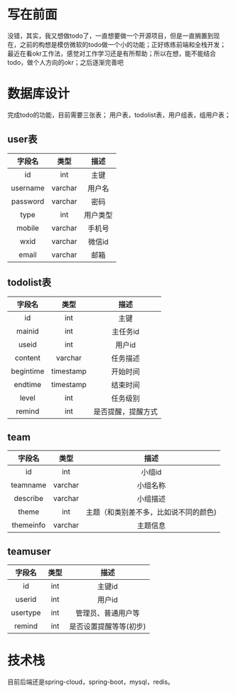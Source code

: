 # 写在前面
没错，其实，我又想做todo了，一直想要做一个开源项目，但是一直搁置到现在，之前的构想是模仿微软的todo做一个小的功能；正好练练前端和全栈开发；
最近在看okr工作法，感觉对工作学习还是有所帮助；所以在想，能不能结合todo，做个人方向的okr；之后逐渐完善吧




# 数据库设计
完成todo的功能，目前需要三张表；
用户表，todolist表，用户组表，组用户表；
## user表
|字段名|    类型    | 描述  |
|:---:|:--------:|:---:|
|id|   int    | 主键  |
|username|varchar| 用户名 |
|password|varchar|密码|
|type|int|用户类型|
|mobile|varchar|手机号|
|wxid|varchar|微信id|
|email|varchar|邮箱|
## todolist表
|字段名| 类型  |描述|
|:---:|:---:|:---:|
|id| int |主键|
|mainid| int |主任务id|
|useid| int |用户id|
|content|varchar|任务描述|
|begintime|timestamp|开始时间|
|endtime|timestamp|结束时间|
|level|int|任务级别|
|remind|int|是否提醒，提醒方式|

## team
|   字段名    |类型|描述|
|:--------:|:---:|:---:|
|    id    |int|小组id|
| teamname |varchar|小组名称|
| describe |varchar|小组描述|
|  theme   |int|主题（和类别差不多，比如说不同的颜色)|
|themeinfo|varchar|主题信息|
## teamuser
|  字段名   |类型|      描述      |
|:------:|:---:|:------------:|
|   id   |int|     主键id     |
| userid |int|     用户id     |
|usertype|int|  管理员、普通用户等   |
|remind|int| 是否设置提醒等等(初步) |


# 技术栈
目前后端还是spring-cloud，spring-boot，mysql，redis。